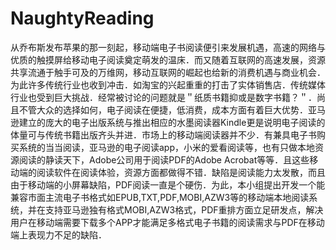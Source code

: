 # NaughtyReading
从乔布斯发布苹果的那一刻起，移动端电子书阅读便引来发展机遇，高速的网络与优质的触摸屏给移动电子阅读奠定萌发的温床．而又随着互联网的高速发展，资源共享流通于触手可及的万维网，移动互联网的崛起也给新的消费机遇与商业机会．为此许多传统行业也收到冲击．如淘宝的兴起重重的打击了实体销售店．传统媒体行业也受到巨大挑战．经常被讨论的问题就是＂纸质书籍抑或是数字书籍？＂．尚且不管大众的选择如何，电子阅读在便捷，低消费，成本方面有着巨大优势．亚马逊建立的庞大的电子出版系统与推出相应的水墨阅读器Kindle更是说明电子阅读的体量可与传统书籍出版齐头并进．市场上的移动端阅读器并不少．有兼具电子书购买系统的当当阅读，亚马逊的电子阅读app，小米的爱看阅读等，也有只做本地资源阅读的静读天下，Adobe公司用于阅读PDF的Adobe Acrobat等等．且这些移动端的阅读软件在阅读体验，资源方面都做得不错．缺陷是阅读能力太发散，而且由于移动端的小屏幕缺陷，PDF阅读一直是个硬伤．为此，本小组提出开发一个能兼容市面主流电子书格式如EPUB,TXT,PDF,MOBI,AZW3等的移动端本地阅读系统，并在支持亚马逊独有格式MOBI,AZW3格式，PDF重排方面立足研发点，解决用户在移动端需要下载多个APP才能满足多格式电子书籍的阅读需求与PDF在移动端上表现力不足的缺陷．

